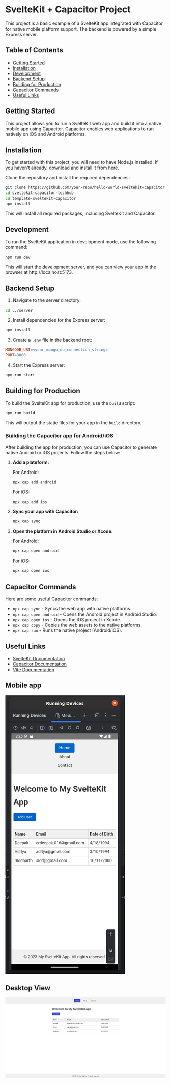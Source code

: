 # SvelteKit + Capacitor Project

This project is a basic example of a SvelteKit app integrated with Capacitor for native mobile platform support. The backend is powered by a simple Express server.

## Table of Contents

- [Getting Started](#getting-started)
- [Installation](#installation)
- [Development](#development)
- [Backend Setup](#backend-setup)
- [Building for Production](#building-for-production)
- [Capacitor Commands](#capacitor-commands)
- [Useful Links](#useful-links)

## Getting Started

This project allows you to run a SvelteKit web app and build it into a native mobile app using Capacitor. Capacitor enables web applications to run natively on iOS and Android platforms.

## Installation

To get started with this project, you will need to have Node.js installed. If you haven't already, download and install it from [here](https://nodejs.org).

Clone the repository and install the required dependencies:

```bash
git clone https://github.com/your-repo/hello-world-sveltekit-capacitor.git
cd sveltekit-capacitor-techhub
cd template-sveltekit-capacitor
npm install
```

This will install all required packages, including SvelteKit and Capacitor.

## Development

To run the SvelteKit application in development mode, use the following command:

```bash
npm run dev
```

This will start the development server, and you can view your app in the browser at http://localhost:5173.

## Backend Setup

1. Navigate to the server directory:

```bash
cd ../server
```

2. Install dependencies for the Express server:

```bash
npm install
```

3. Create a `.env` file in the backend root:

```makefile
MONGODB_URI=<your_mongo_db_connection_string>
PORT=3000
```

4. Start the Express server:

```bash
npm run start
```

## Building for Production

To build the SvelteKit app for production, use the `build` script:

```bash
npm run build
```

This will output the static files for your app in the `build` directory.

### Building the Capacitor app for Android/iOS

After building the app for production, you can use Capacitor to generate native Android or iOS projects. Follow the steps below:

1. **Add a plateform:**

   For Android:

   ```bash
   npx cap add android
   ```

   For iOS:

   ```bash
   npx cap add ios
   ```

2. **Sync your app with Capacitor:**

   ```bash
   npx cap sync
   ```

3. **Open the platform in Android Studio or Xcode:**

   For Android:

   ```bash
   npx cap open android
   ```

   For iOS:

   ```bash
   npx cap open ios
   ```

## Capacitor Commands

Here are some useful Capacitor commands:

- `npx cap sync` - Syncs the web app with native platforms.
- `npx cap open android` - Opens the Android project in Android Studio.
- `npx cap open ios` - Opens the iOS project in Xcode.
- `npx cap copy` - Copies the web assets to the native platforms.
- `npx cap run` - Runs the native project (Android/iOS).

## Useful Links

- [SvelteKit Documentation](https://kit.svelte.dev/docs/introduction)
- [Capacitor Documentation](https://capacitorjs.com/docs)
- [Vite Documentation](https://vite.dev/guide/)

## Mobile app
![alt text](image.png)

## Desktop View
![alt text](image-1.png)